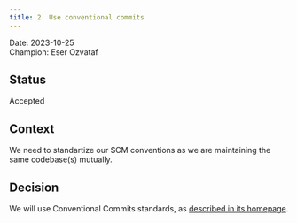 ```yaml
---
title: 2. Use conventional commits
---
```


Date: 2023-10-25\
Champion: Eser Ozvataf

## Status

Accepted

## Context

We need to standartize our SCM conventions as we are maintaining the same
codebase(s) mutually.

## Decision

We will use Conventional Commits standards, as
[described in its homepage](https://www.conventionalcommits.org/en/v1.0.0/).
